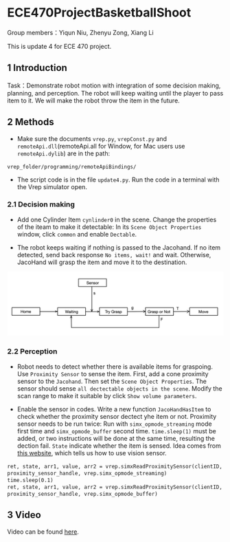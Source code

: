 # ECE470ProjectBasketballShoot
Group members：Yiqun Niu, Zhenyu Zong, Xiang Li

This is update 4 for ECE 470 project.

## **1 Introduction**

Task：Demonstrate robot motion with integration of some decision making, planning, and perception. The robot will keep waiting until the player to pass item to it. We will make the robot throw the item in the future.

## **2 Methods**

- Make sure the documents ```vrep.py```, ```vrepConst.py``` and ```remoteApi.dll```(remoteApi.all for Window, for Mac users use ```remoteApi.dylib```) are in the path:

```
vrep_folder/programming/remoteApiBindings/
```

- The script code is in the file ```update4.py```. Run the code in a terminal with the Vrep simulator open.

### 2.1 Decision making

- Add one Cylinder Item ```cynlinder0``` in the scene. Change the properties of the iteam to make it detectable: In its ```Scene Object Properties``` window, click ```common``` and enable ```Dectable```.

- The robot keeps waiting if nothing is passed to the Jacohand. If no item detected, send back response ```No items, wait!``` and wait. Otherwise, JacoHand will grasp the item and move it to the destination.

![block diagram](Diagram.jpg)

### 2.2 Perception

- Robot needs to detect whether there is available items for graspoing. Use ```Proximity Sensor``` to sense the item. First, add a cone proximity sensor to the ```Jacohand```. Then set the ```Scene Object Properties```. The sensor should sense ```all dectectable objects in the scene```. Modify the scan range to make it suitable by click ```Show volume parameters```.

- Enable the sensor in codes. Write a new function ```JacoHandHasItem``` to check whether the proximity sensor dectect yhe item or not. Proximity sensor needs to be run twice: Run with ```simx_opmode_streaming``` mode first time and ```simx_opmode_buffer``` second time. ```time.sleep(1)``` must be added, or two instructions will be done at the same time, resulting the dection fail. ```State``` indicate whether the item is sensed. Idea comes from [this website](https://blog.csdn.net/qq_29945727/article/details/98469621), which tells us how to use vision sensor.

```
ret, state, arr1, value, arr2 = vrep.simxReadProximitySensor(clientID, proximity_sensor_handle, vrep.simx_opmode_streaming)
time.sleep(0.1)
ret, state, arr1, value, arr2 = vrep.simxReadProximitySensor(clientID, proximity_sensor_handle, vrep.simx_opmode_buffer)
```

## 3 Video 
Video can be found [here](https://www.youtube.com/watch?v=3XP7kCzX49o). 
